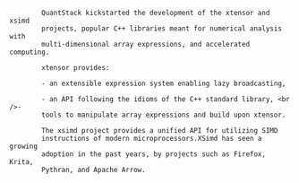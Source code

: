             QuantStack kickstarted the development of the xtensor and xsimd
            projects, popular C++ libraries meant for numerical analysis with
            multi-dimensional array expressions, and accelerated computing.
         
            xtensor provides:
            
            - an extensible expression system enabling lazy broadcasting,
          
            - an API following the idioms of the C++ standard library, <br />-
            tools to manipulate array expressions and build upon xtensor.
      
            The xsimd project provides a unified API for utilizing SIMD
            instructions of modern microprocessors.XSimd has seen a growing
            adoption in the past years, by projects such as Firefox, Krita,
            Pythran, and Apache Arrow.
